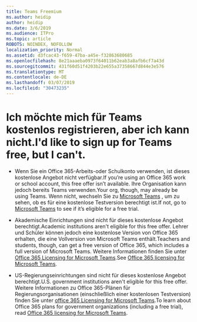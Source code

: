 ```yaml
---
title: Teams Freemium
ms.author: heidip
author: heidip
ms.date: 3/6/2019
ms.audience: ITPro
ms.topic: article
ROBOTS: NOINDEX, NOFOLLOW
localization_priority: Normal
ms.assetid: d3fcac43-f659-47ba-a45e-f32863680685
ms.openlocfilehash: 8e21aaaeba0973f64011b62eab3a8afb6cf7a43d
ms.sourcegitcommit: 431f60d51f4203b22e655a37358667d844e3e576
ms.translationtype: MT
ms.contentlocale: de-DE
ms.lasthandoff: 03/07/2019
ms.locfileid: "30473235"
---
```

# <a name="id-like-to-sign-up-for-teams-free-but-i-cant"></a><span data-ttu-id="80d31-102">Ich möchte mich für Teams kostenlos registrieren, aber ich kann nicht.</span><span class="sxs-lookup"><span data-stu-id="80d31-102">I'd like to sign up for Teams free, but I can't.</span></span>

- <span data-ttu-id="80d31-103">Wenn Sie ein Office 365-Arbeits-oder Schulkonto verwenden, ist dieses ﻿kostenlose Angebot nicht verfügbar.</span><span class="sxs-lookup"><span data-stu-id="80d31-103">If you’re using an Office 365 work or school account, this free offer isn’t available.</span></span> <span data-ttu-id="80d31-104">Ihre Organisation kann jedoch bereits Teams verwenden.</span><span class="sxs-lookup"><span data-stu-id="80d31-104">Your org, though, may already be using Teams.</span></span> <span data-ttu-id="80d31-105">Wenn nicht, wechseln Sie zu [Microsoft Teams](https://products.office.com/en-us/microsoft-teams/group-chat-software) , um zu sehen, ob es für eine ﻿kostenlose Testversion berechtigt ist.</span><span class="sxs-lookup"><span data-stu-id="80d31-105">If not, go to [Microsoft Teams](https://products.office.com/en-us/microsoft-teams/group-chat-software) to see if it’s eligible for a free trial.</span></span>

- <span data-ttu-id="80d31-106">Akademische Einrichtungen sind nicht für dieses ﻿kostenlose Angebot berechtigt.</span><span class="sxs-lookup"><span data-stu-id="80d31-106">Academic institutions aren't eligible for this free offer.</span></span> <span data-ttu-id="80d31-107">Lehrer und Schüler können jedoch eine ﻿kostenlose Version von Office 365 erhalten, die eine Vollversion von Microsoft Teams enthält.</span><span class="sxs-lookup"><span data-stu-id="80d31-107">Teachers and students, though, can get a free version of Office 365, which includes a full version of Microsoft Teams.</span></span> <span data-ttu-id="80d31-108">Weitere Informationen finden Sie unter [Office 365 Licensing for Microsoft Teams](https://docs.microsoft.com/microsoftteams/office-365-licensing).</span><span class="sxs-lookup"><span data-stu-id="80d31-108">See [Office 365 licensing for Microsoft Teams](https://docs.microsoft.com/microsoftteams/office-365-licensing).</span></span>

- <span data-ttu-id="80d31-109">US-Regierungseinrichtungen sind nicht für dieses ﻿kostenlose Angebot berechtigt.</span><span class="sxs-lookup"><span data-stu-id="80d31-109">U.S. government institutions aren't eligible for this free offer.</span></span> <span data-ttu-id="80d31-110">Weitere Informationen zu Office 365-Plänen für Regierungsorganisationen (einschließlich einer kostenlosen Testversion) finden Sie unter [office 365 Licensing for Microsoft Teams](https://docs.microsoft.com/microsoftteams/office-365-licensing).</span><span class="sxs-lookup"><span data-stu-id="80d31-110">To learn about Office 365 plans for government organizations (including a free trial), read [Office 365 licensing for Microsoft Teams](https://docs.microsoft.com/microsoftteams/office-365-licensing).</span></span>


